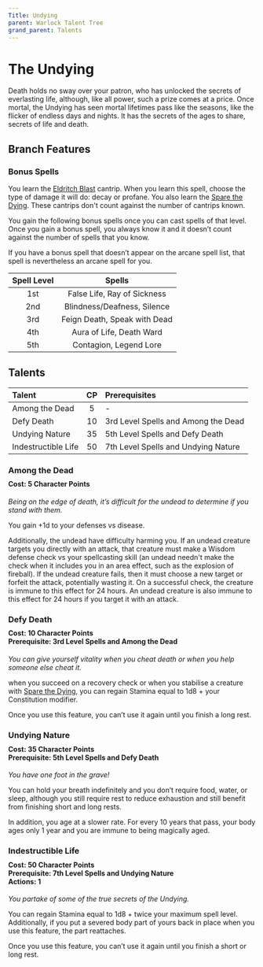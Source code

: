 ```yaml
---
Title: Undying
parent: Warlock Talent Tree
grand_parent: Talents
---
```


# The Undying
Death holds no sway over your patron, who has unlocked the secrets of everlasting life, although, like all power, such a prize comes at a price. Once mortal, the Undying has seen mortal lifetimes pass like the seasons, like the flicker of endless days and nights. It has the secrets of the ages to share, secrets of life and death.

## Branch Features

### Bonus Spells
You learn the [Eldritch Blast](https://stormchaserroleplaying.com/stormchaserRPG/Spells/Cantrips/Evocation/#eldritch-blast) cantrip. When you learn this spell, choose the type of damage it will do: decay or profane. You also learn the [Spare the Dying](https://stormchaserroleplaying.com/stormchaserRPG/Spells/Cantrips/Restoration/#spare-the-dying). These cantrips don't count against the number of cantrips known.

You gain the following bonus spells once you can cast spells of that level. Once you gain a bonus spell, you always know it and it doesn’t count against the number of spells that you know.

If you have a bonus spell that doesn’t appear on the arcane spell list, that spell is nevertheless an arcane spell for you.

| Spell Level | Spells |
|:-----------:|:------:|
| 1st | False Life, Ray of Sickness |
| 2nd | Blindness/Deafness, Silence |
| 3rd | Feign Death, Speak with Dead |
| 4th | Aura of Life, Death Ward |
| 5th | Contagion, Legend Lore |

## Talents

| Talent | CP | Prerequisites |
|:-------|:--:|:--------------|
| Among the Dead      | 5  | - |
| Defy Death          | 10 | 3rd Level Spells and Among the Dead |
| Undying Nature      | 35 | 5th Level Spells and Defy Death |
| Indestructible Life | 50 | 7th Level Spells and Undying Nature |

###  Among the Dead

<div style="margin-top:-10px;"></div>

#### **Cost:** 5 Character Points
*Being on the edge of death, it’s difficult for the undead to determine if you stand with them.*

You gain +1d to your defenses vs disease.

Additionally, the undead have difficulty harming you. If an undead creature targets you directly with an attack, that creature must make a Wisdom defense check vs your spellcasting skill (an undead needn't make the check when it includes you in an area effect, such as the explosion of fireball). If the undead creature fails, then it must choose a new target or forfeit the attack, potentially wasting it. On a successful check, the creature is immune to this effect for 24 hours. An undead creature is also immune to this effect for 24 hours if you target it with an attack.

### Defy Death

<div style="margin-top:-10px;"></div>

#### **Cost:** 10 Character Points<br>**Prerequisite:** 3rd Level Spells and Among the Dead
*You can give yourself vitality when you cheat death or when you help someone else cheat it.*

when you succeed on a recovery check or when you stabilise a creature with [Spare the Dying](https://stormchaserroleplaying.com/stormchaserRPG/Spells/Cantrips/Restoration/#spare-the-dying), you can regain Stamina equal to 1d8 + your Constitution modifier.

Once you use this feature, you can’t use it again until you finish a long rest.

###  Undying Nature

<div style="margin-top:-10px;"></div>

#### **Cost:** 35 Character Points<br>**Prerequisite:** 5th Level Spells and Defy Death
*You have one foot in the grave!*

You can hold your breath indefinitely and you don’t require food, water, or sleep, although you still require rest to reduce exhaustion and still benefit from finishing short and long rests.

In addition, you age at a slower rate. For every 10 years that pass, your body ages only 1 year and you are immune to being magically aged.

### Indestructible Life

<div style="margin-top:-10px;"></div>

#### **Cost:** 50 Character Points<br>**Prerequisite:** 7th Level Spells and Undying Nature<br>**Actions:** 1
*You partake of some of the true secrets of the Undying.*

You can regain Stamina equal to 1d8 + twice your maximum spell level. Additionally, if you put a severed body part of yours back in place when you use this feature, the part reattaches.

Once you use this feature, you can’t use it again until you finish a short or long rest.
